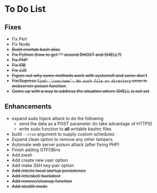 # To Do List

## Fixes

- Fix Perl
- Fix Node
- ~~Build crontab bash alias~~
- ~~Fix Python (how to get '"' around RHOST and SHELL?)~~
- ~~Fix PHP~~
- ~~Fix IRB~~
- ~~Fix JJS~~
- ~~Figure out why some methods work with systemctl and some don't~~
- ~~Fix/Supress `find: ‘/var/www’: No such file or directory` error in webserver poison function~~
- ~~Come up with a way to address the situation where SHELL is not set~~

## Enhancements

- expand sudo hijack attack to do the following
	- send the data as a POST parameter (to take advantage of HTTPS)
	- write sudo function to <b>all</b> writable bashrc files
- build `--cron` argument to supply custom schedules
- Expand clean option to remove any other tampers
- Automate web server poison attack (after fixing PHP)
- Finish adding GTFOBins
- Add pwsh
- Add create new user option
- Add make SSH key-pair option
- ~~Add /etc/rc.local startup persistence~~
- ~~Add /etc/skel/ backdoor~~
- ~~Add remove/cleanup function~~
- ~~Add stealth mode~~
